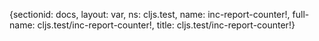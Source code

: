 {sectionid: docs, layout: var, ns: cljs.test, name: inc-report-counter!, full-name: cljs.test/inc-report-counter!,
  title: cljs.test/inc-report-counter!}
